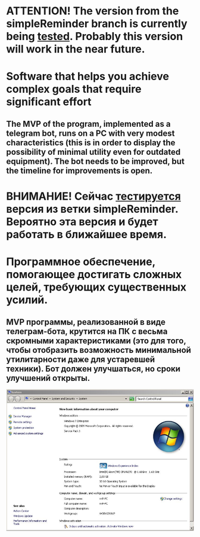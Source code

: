 # ATTENTION! The version from the simpleReminder branch is currently being [tested](https://t.me/decretumBot). Probably this version will work in the near future.
# Software that helps you achieve complex goals that require significant effort
## The MVP of the program, implemented as a telegram bot, runs on a PC with very modest characteristics (this is in order to display the possibility of minimal utility even for outdated equipment). The bot needs to be improved, but the timeline for improvements is open.

# ВНИМАНИЕ! Сейчас [тестируется](https://t.me/decretumBot) версия из ветки simpleReminder. Вероятно эта версия и будет работать в ближайшее время.
# Программное обеспечение, помогающее достигать сложных целей, требующих существенных усилий.  
## MVP программы, реализованной в виде телеграм-бота, крутится на ПК с весьма скромными характеристиками (это для того, чтобы отобразить возможность минимальной утилитарности даже для устаревшей техники). Бот должен улучшаться, но сроки улучшений открыты.

![Capture](Capture.JPG)
